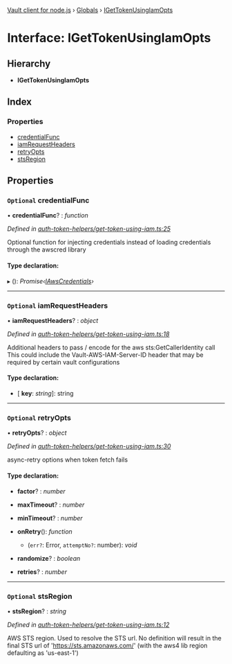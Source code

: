 [Vault client for node.js](../README.md) › [Globals](../globals.md) › [IGetTokenUsingIamOpts](igettokenusingiamopts.md)

# Interface: IGetTokenUsingIamOpts

## Hierarchy

* **IGetTokenUsingIamOpts**

## Index

### Properties

* [credentialFunc](igettokenusingiamopts.md#optional-credentialfunc)
* [iamRequestHeaders](igettokenusingiamopts.md#optional-iamrequestheaders)
* [retryOpts](igettokenusingiamopts.md#optional-retryopts)
* [stsRegion](igettokenusingiamopts.md#optional-stsregion)

## Properties

### `Optional` credentialFunc

• **credentialFunc**? : *function*

*Defined in [auth-token-helpers/get-token-using-iam.ts:25](https://github.com/theogravity/vault-tacular/blob/c9b4b35/src/auth-token-helpers/get-token-using-iam.ts#L25)*

Optional function for injecting credentials instead of loading credentials through the awscred library

#### Type declaration:

▸ (): *Promise‹[IAwsCredentials](../globals.md#iawscredentials)›*

___

### `Optional` iamRequestHeaders

• **iamRequestHeaders**? : *object*

*Defined in [auth-token-helpers/get-token-using-iam.ts:18](https://github.com/theogravity/vault-tacular/blob/c9b4b35/src/auth-token-helpers/get-token-using-iam.ts#L18)*

Additional headers to pass / encode for the aws sts:GetCallerIdentity call
This could include the Vault-AWS-IAM-Server-ID header that may be required by certain
vault configurations

#### Type declaration:

* \[ **key**: *string*\]: string

___

### `Optional` retryOpts

• **retryOpts**? : *object*

*Defined in [auth-token-helpers/get-token-using-iam.ts:30](https://github.com/theogravity/vault-tacular/blob/c9b4b35/src/auth-token-helpers/get-token-using-iam.ts#L30)*

async-retry options when token fetch fails

#### Type declaration:

* **factor**? : *number*

* **maxTimeout**? : *number*

* **minTimeout**? : *number*

* **onRetry**(): *function*

  * (`err?`: Error, `attemptNo?`: number): *void*

* **randomize**? : *boolean*

* **retries**? : *number*

___

### `Optional` stsRegion

• **stsRegion**? : *string*

*Defined in [auth-token-helpers/get-token-using-iam.ts:12](https://github.com/theogravity/vault-tacular/blob/c9b4b35/src/auth-token-helpers/get-token-using-iam.ts#L12)*

AWS STS region. Used to resolve the STS url. No definition will result in the final STS url of
'https://sts.amazonaws.com/' (with the aws4 lib region defaulting as 'us-east-1')
